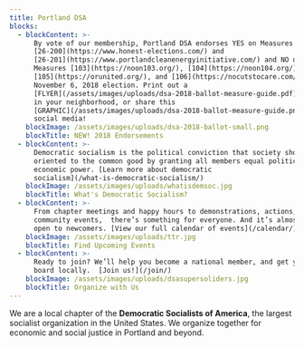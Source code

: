 ```yaml
---
title: Portland DSA
blocks:
  - blockContent: >-
      By vote of our membership, Portland DSA endorses YES on Measures
      [26-200](https://www.honest-elections.com/) and
      [26-201](https://www.portlandcleanenergyinitiative.com/) and NO on
      Measures [103](https://noon103.org/), [104](https://noon104.org/),
      [105](https://orunited.org/), and [106](https://nocutstocare.com/) for the
      November 6, 2018 election. Print out a
      [FLYER](/assets/images/uploads/dsa-2018-ballot-measure-guide.pdf) to post
      in your neighborhood, or share this
      [GRAPHIC](/assets/images/uploads/dsa-2018-ballot-measure-guide.png) on
      social media!
    blockImage: /assets/images/uploads/dsa-2018-ballot-small.png
    blockTitle: NEW! 2018 Endorsements
  - blockContent: >-
      Democratic socialism is the political conviction that society should be
      oriented to the common good by granting all members equal political and
      economic power. [Learn more about democratic
      socialism](/what-is-democratic-socialism/)
    blockImage: /assets/images/uploads/whatisdemsoc.jpg
    blockTitle: What's Democratic Socialism?
  - blockContent: >-
      From chapter meetings and happy hours to demonstrations, actions, and
      community events,  there’s something for everyone. And it’s almost all
      open to newcomers. [View our full calendar of events](/calendar/)
    blockImage: /assets/images/uploads/ttr.jpg
    blockTitle: Find Upcoming Events
  - blockContent: >-
      Ready to join? We’ll help you become a national member, and get you on
      board locally.  [Join us!](/join/)
    blockImage: /assets/images/uploads/dsasupersoliders.jpg
    blockTitle: Organize with Us
---
```

We are a local chapter of the **Democratic Socialists of America**, the largest socialist organization in the United States. We organize together for economic and social justice in Portland and beyond.
